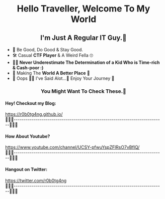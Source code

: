 
<h1 align="center"> Hello Traveller, Welcome To My World  </h1>

<h2 align="center"> I'm Just A Regular IT Guy.🤫 </h2>

- 🤝 Be Good, Do Good & Stay Good.
- 🛠️ Casual **CTF Player** & A Weird Fella 🙄 
- 🏋🏻 **Never Underestimate The Determination of a Kid Who is Time-rich & Cash-poor :)**
- 🥅 Making The **World A Better Place** 🤗 
- 🤡 Oops 🤦‍♂️ I've Said Alot...🤭 Enjoy Your Journey 🥳

<h3 align="center"> You Might Want To Check These.🤫 </h3>

<h4> Hey! Checkout my Blog:</h4><a href="https://r0b0tg4ng.github.io/">https://r0b0tg4ng.github.io/</a><br>
🚴🏻‍♀️---------------------------------------------------------------------------🚵🏻‍♀️
<h4> How About Youtube?</h4><a href="https://www.youtube.com/channel/UCSY-pfwuYspZFlRsO7vBfIQ/">https://www.youtube.com/channel/UCSY-pfwuYspZFlRsO7vBfIQ/</a><br>
🚴🏻‍♀️---------------------------------------------------------------------------🚵🏻‍♀️
<h4> Hangout on Twitter:</h4><a href="https://twitter.com/r0b0tg4ng/">https://twitter.com/r0b0tg4ng</a><br>
🚴🏻‍♀️---------------------------------------------------------------------------🚵🏻‍♀️
